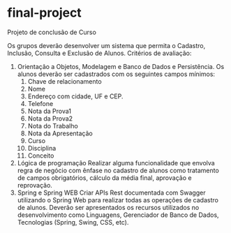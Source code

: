 # final-project

Projeto de conclusão de Curso

Os grupos deverão desenvolver um sistema que permita o Cadastro, Inclusão, Consulta e Exclusão de Alunos.
Critérios de avaliação:
1. Orientação a Objetos, Modelagem e Banco de Dados e Persistência.
Os alunos deverão ser cadastrados com os seguintes campos mínimos:
    1. Chave de relacionamento
    2. Nome
    3. Endereço com cidade, UF e CEP.
    4. Telefone
    5. Nota da Prova1
    6. Nota da Prova2
    7. Nota do Trabalho
    8. Nota da Apresentação
    9. Curso
    10. Disciplina
    11. Conceito
2. Lógica de programação
Realizar alguma funcionalidade que envolva regra de negócio com ênfase no cadastro de alunos como tratamento de campos obrigatórios, cálculo da média final, aprovação e reprovação.
3. Spring e Spring WEB
Criar APIs Rest documentada com Swagger utilizando o Spring Web para realizar todas as operações de cadastro de alunos.
Deverão ser apresentados os recursos utilizados no desenvolvimento como Linguagens, Gerenciador de Banco de Dados, Tecnologias (Spring, Swing, CSS,  etc).

